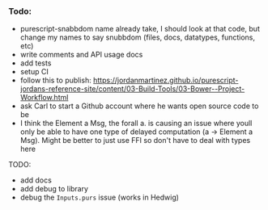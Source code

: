 ### Todo:
- purescript-snabbdom name already take, I should look at that code, but change my names to say snubbdom (files, docs, datatypes, functions, etc)
- write comments and API usage docs
- add tests 
- setup CI
- follow this to publish: https://jordanmartinez.github.io/purescript-jordans-reference-site/content/03-Build-Tools/03-Bower--Project-Workflow.html
- ask Carl to start a Github account where he wants open source code to be
- I think the Element a Msg, the forall a. is causing an issue where youll only be able to have one type of delayed computation (a -> Element a Msg). Might be better to just use FFI so don't have to deal with types here


TODO:
- add docs
- add debug to library
- debug the `Inputs.purs` issue (works in Hedwig)
